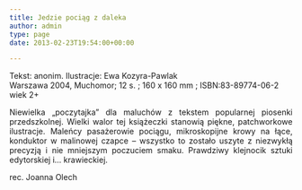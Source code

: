 ```yaml
---
title: Jedzie pociąg z daleka
author: admin
type: page
date: 2013-02-23T19:54:00+00:00

---
```

<p style="text-align: justify;">
  Tekst: anonim. Ilustracje: Ewa Kozyra-Pawlak<br /> Warszawa 2004, Muchomor; 12 s. ; 160 x 160 mm ; ISBN:83-89774-06-2<br /> wiek 2+
</p>

<p style="text-align: justify;">
  Niewielka „poczytajka” dla maluchów z tekstem popularnej piosenki przedszkolnej. Wielki walor tej książeczki stanowią piękne, patchworkowe ilustracje. Maleńcy pasażerowie pociągu, mikroskopijne krowy na łące, konduktor w malinowej czapce – wszystko to zostało uszyte z niezwykłą precyzją i nie mniejszym poczuciem smaku. Prawdziwy klejnocik sztuki edytorskiej i&#8230; krawieckiej.
</p>

<p style="text-align: justify;">
  rec. Joanna Olech
</p>